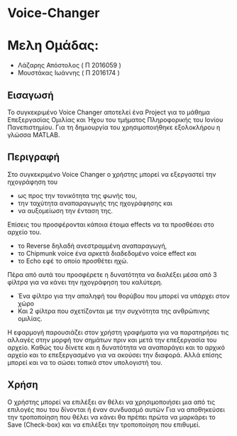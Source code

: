 # Voice-Changer

# Μελη Ομάδας:
 * Λάζαρης Απόστολος ( Π 2016059 )
 * Μουστάκας Ιωάννης ( Π 2016174 )

## Εισαγωσή
Το συγκεκριμένο Voice Changer αποτελεί ένα Project για το μάθημα Επεξεργασίας Ομιλίας και Ήχου του τμήματος Πληροφορικής του Ιονίου Πανεπιστημίου.
Για τη δημιουργία του χρησιμοποιήθηκε εξολοκλήρου η γλώσσα MATLAB.


## Περιγραφή
Στο συγκεκριμένο Voice Changer ο χρήστης μπορεί να εξεργαστεί την ηχογράφηση του 
 * ως προς την τονικότητα της φωνής του, 
 * την ταχύτητα αναπαραγωγής της ηχογράφησης και 
 * να αυξομείωση την ένταση της.

Επίσεις του προσφέρονται κάποια έτοιμα effects να τα προσθέσει στο αρχείο του. 
 * τo Reverse δηλαδή ανεστραμμένη αναπαραγωγή, 
 * το Chipmunk voice ένα αρκετά διαδεδομένο voice effect και 
 * το Echo εφέ το οποίο προσθέτει ηχώ.

Πέρα από αυτά του προσφέρετε η δυνατότητα να διαλέξει μέσα από 3 φίλτρα για να κάνει την ηχογράφηση του καλύτερη. 
 * Ένα φίλτρο για την απαληφή του θορύβου που μπορεί να υπάρχει στον χώρο 
 * Και 2 φίλτρα που σχετίζονται με την συχνότητα της ανθρώπινης ομιλίας. 

Η εφαρμογή παρουσιάζει στον χρήστη γραφήματα για να παρατηρήσει τις αλλαγές στην μορφή τον σημάτων πριν και μετά την επεξεργασία του αρχείο.
Καθώς του δίνετε και η δυνατότητα να αναπαράγει και το αρχικό αρχείο και το επεξεργασμένο για να ακούσει την διαφορά.
Αλλά επίσης μπορεί και να το σώσει τοπικά στον υπολογιστή του.

## Χρήση 
Ο χρήστης μπορεί να επιλέξει αν θέλει να χρησιμοποιήσει μια από τις επιλογές που του δίνονται ή έναν συνδυασμό αυτών Για να αποθηκεύσει την τροποποίηση που θέλει
να κάνει θα πρέπει πρώτα να μαρκάρει το Save (Check-box) και να επιλέξει την τροποποίηση που επιθυμεί.
